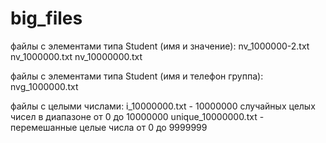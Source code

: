 # big_files

файлы с элементами типа Student (имя и значение):
  nv_1000000-2.txt
  nv_1000000.txt
  nv_10000000.txt
  
файлы с элементами типа Student (имя и телефон группа):
  nvg_1000000.txt

файлы с целыми числами:
  i_10000000.txt - 10000000 случайных целых чисел в диапазоне от 0 до 10000000
  unique_10000000.txt - перемешанные целые числа от 0 до 9999999
